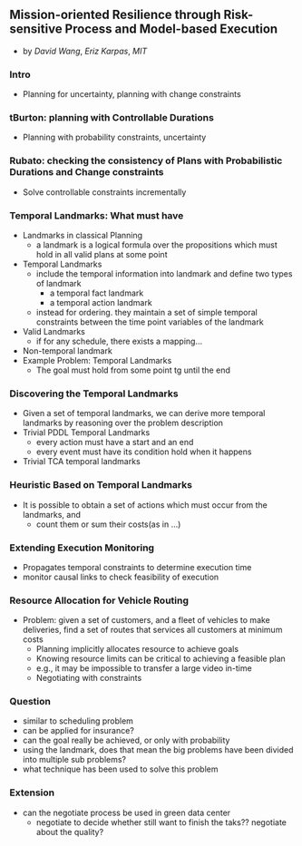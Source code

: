Mission-oriented Resilience through Risk-sensitive Process and Model-based Execution
---

- by *David Wang*, *Eriz Karpas*,  *MIT*

### Intro
- Planning for uncertainty, planning with change constraints

### tBurton: planning with Controllable Durations
- Planning with probability constraints, uncertainty

### Rubato: checking the consistency of Plans with Probabilistic Durations and Change constraints
- Solve controllable constraints incrementally

### Temporal Landmarks: What must have
- Landmarks in classical Planning
	- a landmark is a logical formula over the propositions which must hold in all valid plans at some point
- Temporal Landmarks
	- include the temporal information into landmark and define two types of landmark
		- a temporal fact landmark 
		- a temporal action landmark
	- instead for ordering. they maintain a set of simple temporal constraints between the time point variables of the landmark
- Valid Landmarks
	- if for any schedule, there exists a mapping...
- Non-temporal landmark
- Example Problem: Temporal Landmarks
	- The goal must hold from some point tg until the end
 
### Discovering the Temporal Landmarks
- Given a set of temporal landmarks, we can derive more temporal landmarks by reasoning over the problem description
- Trivial PDDL Temporal Landmarks
	- every action must have a start and an end
	- every event must have its condition hold when it happens
- Trivial TCA temporal landmarks

### Heuristic Based on Temporal Landmarks
- It is possible to obtain a set of actions which must occur from the landmarks, and
	- count them or sum their costs(as in ...)
	
### Extending Execution Monitoring
- Propagates temporal constraints to determine execution time
- monitor causal links to check feasibility of execution

### Resource Allocation for Vehicle Routing
- Problem: given a set of customers, and a fleet of vehicles to make deliveries, find a set of routes that services all customers at minimum costs
	- Planning implicitly allocates resource to achieve goals
	- Knowing resource limits can be critical to achieving a feasible plan 
	- e.g., it may be impossible to transfer a large video in-time
	- Negotiating with constraints
	
### Question
- similar to scheduling problem
- can be applied for insurance?
- can the goal really be achieved, or only with probability
- using the landmark, does that mean the big problems have been divided into multiple sub problems?
- what technique has been used to solve this problem


### Extension
- can the negotiate process be used in green data center
	- negotiate to decide whether still want to finish the taks?? negotiate about the quality?
